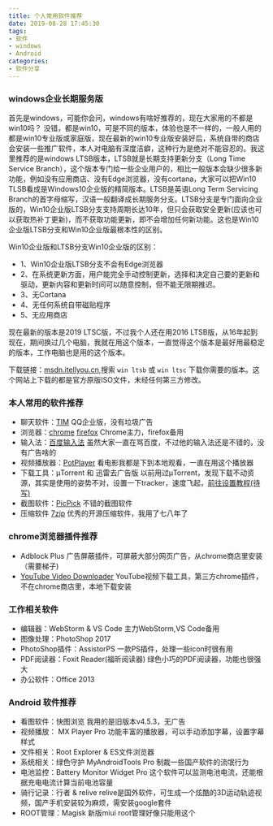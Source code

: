 ```yaml
---
title: 个人常用软件推荐
date: 2019-08-28 17:45:30
tags: 
- 软件 
- windows
- Android 
categories:
- 软件分享 
---
```



### windows企业长期服务版

首先是windows，可能你会问，windows有啥好推荐的，现在大家用的不都是win10吗？ 没错，都是win10，可是不同的版本，体验也是不一样的，一般人用的都是win10专业版或家庭版，现在最新的win10专业版安装好后，系统自带的商店会安装一些推广软件，本人对电脑有深度洁癖，这种行为是绝对不能容忍的。我这里推荐的是windows LTSB版本，LTSB就是长期支持更新分支（Long Time Service Branch），这个版本专门给一些企业用户的，相比一般版本会缺少很多新功能，例如没有应用商店、没有Edge浏览器，没有cortana，大家可以把Win10 TLSB看成是Windows10企业版的精简版本。LTSB是英语Long Term Servicing Branch的首字母缩写，汉语一般翻译成长期服务分支。LTSB分支是专门面向企业版的，Win10企业版LTSB分支支持周期长达10年，但只会获取安全更新(应该也可以获取热补丁更新)，而不获取功能更新，即不会增加任何新功能。这也是Win10企业版LTSB分支和Win10企业版最根本性的区别。 

Win10企业版和LTSB分支Win10企业版的区别：
- 1、Win10企业版LTSB分支不会有Edge浏览器
- 2、在系统更新方面，用户能完全手动控制更新，选择和决定自己要的更新和驱动，更新内容和更新时间可以随意控制，但不能无限期推迟。
- 3、无Cortana
- 4、无任何系统自带磁贴程序
- 5、无应用商店

现在最新的版本是2019 LTSC版，不过我个人还在用2016 LTSB版，从16年起到现在，期间换过几个电脑，我就在用这个版本，一直觉得这个版本是最好用最稳定的版本，工作电脑也是用的这个版本。

下载链接：[msdn.itellyou.cn](http://msdn.itellyou.cn/),搜索 `win ltsb` 或 `win ltsc` 下载你需要的版本。这个网站上下载的都是官方原版ISO文件，未经任何第三方修改。

### 本人常用的软件推荐

- 聊天软件：[TIM](https://office.qq.com/) QQ企业版，没有垃圾广告
- 浏览器：[chrome](https://www.google.cn/chrome/) [firefox](http://www.firefox.com.cn/)  Chrome主力，firefox备用
- 输入法：[百度输入法](https://shurufa.baidu.com/) 虽然大家一直在骂百度，不过他的输入法还是不错的，没有广告啥的
- 视频播放器：[PotPlayer](https://daumpotplayer.com/download/) 看电影我都是下到本地观看，一直在用这个播放器
- 下载工具：μTorrent 和 迅雷去广告版 以前用过μTorrent，发现下载不动资源，其实是使用的姿势不对，设置一下tracker，速度飞起，[前往设置教程(待写)]()
- 截图软件：[PicPick](https://picpick.app/zh/) 不错的截图软件
- 压缩软件 [7zip](https://www.7-zip.org/) 优秀的开源压缩软件，我用了七八年了

### chrome浏览器插件推荐

- Adblock Plus 广告屏蔽插件，可屏蔽大部分网页广告，从chrome商店里安装（需要梯子)
- [YouTube Video Downloader](https://addoncrop.com/youtube_video_downloader/) YouTube视频下载工具，第三方chrome插件，不在chrome商店里，本地下载安装

### 工作相关软件

- 编辑器：WebStorm & VS Code 主力WebStorm,VS Code备用
- 图像处理：PhotoShop 2017 
- PhotoShop插件：AssistorPS 一款PS插件，处理一些icon时很有用
- PDF阅读器：Foxit Reader(福昕阅读器) 绿色小巧的PDF阅读器，功能也很强大
- 办公软件：Office 2013 


### Android 软件推荐


- 看图软件：快图浏览 我用的是旧版本v4.5.3，无广告
- 视频播放： MX Player Pro 功能丰富的播放器，可以手动添加字幕，设置字幕样式
- 文件相关：Root Explorer & ES文件浏览器
- 系统相关：绿色守护 MyAndroidTools Pro 制裁一些国产软件的流氓行为
- 电池监控：Battery Monitor Widget Pro 这个软件可以监测电池电流，还能根据充电电流计算当前电池容量
- 骑行记录：行者 & relive relive是国外软件，可生成一个炫酷的3D运动轨迹视频，国产手机安装较为麻烦，需安装google套件
- ROOT管理：Magisk 新版miui root管理好像只能用这个












